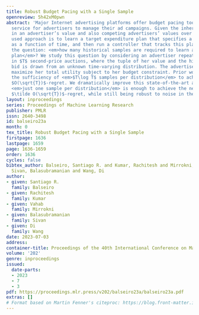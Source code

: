 ```yaml
---
title: Robust Budget Pacing with a Single Sample
openreview: 5h42xM0pwn
abstract: 'Major Internet advertising platforms offer budget pacing tools as a standard
  service for advertisers to manage their ad campaigns. Given the inherent non-stationarity
  in an advertiser’s value and also competing advertisers’ values over time, a commonly
  used approach is to learn a target expenditure plan that specifies a target spend
  as a function of time, and then run a controller that tracks this plan. This raises
  the question: <em>how many historical samples are required to learn a good expenditure
  plan</em>? We study this question by considering an advertiser repeatedly participating
  in $T$ second-price auctions, where the tuple of her value and the highest competing
  bid is drawn from an unknown time-varying distribution. The advertiser seeks to
  maximize her total utility subject to her budget constraint. Prior work has shown
  the sufficiency of <em>$T\log T$ samples per distribution</em> to achieve the optimal
  $O(\sqrt{T})$-regret. We dramatically improve this state-of-the-art and show that
  <em>just one sample per distribution</em> is enough to achieve the near-optimal
  $\tilde O(\sqrt{T})$-regret, while still being robust to noise in the sampling distributions.'
layout: inproceedings
series: Proceedings of Machine Learning Research
publisher: PMLR
issn: 2640-3498
id: balseiro23a
month: 0
tex_title: Robust Budget Pacing with a Single Sample
firstpage: 1636
lastpage: 1659
page: 1636-1659
order: 1636
cycles: false
bibtex_author: Balseiro, Santiago R. and Kumar, Rachitesh and Mirrokni, Vahab and
  Sivan, Balasubramanian and Wang, Di
author:
- given: Santiago R.
  family: Balseiro
- given: Rachitesh
  family: Kumar
- given: Vahab
  family: Mirrokni
- given: Balasubramanian
  family: Sivan
- given: Di
  family: Wang
date: 2023-07-03
address: 
container-title: Proceedings of the 40th International Conference on Machine Learning
volume: '202'
genre: inproceedings
issued:
  date-parts:
  - 2023
  - 7
  - 3
pdf: https://proceedings.mlr.press/v202/balseiro23a/balseiro23a.pdf
extras: []
# Format based on Martin Fenner's citeproc: https://blog.front-matter.io/posts/citeproc-yaml-for-bibliographies/
---
```

